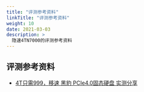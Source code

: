 ```yaml
---
title: "评测参考资料"
linkTitle: "评测参考资料"
weight: 10
date: 2021-03-03
description: >
  隐速4TN7000的评测参考资料
---
```






## 评测参考资料

- [4T只需999，移速 黑豹 PCIe4.0固态硬盘 实测分享](https://post.smzdm.com/p/agq7kov3/)

